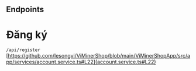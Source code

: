 ## Endpoints
# Đăng ký
```/api/register```
[https://github.com/lesongvi/ViMinerShop/blob/main/ViMinerShopApp/src/app/services/account.service.ts#L22](account.service.ts#L22)
